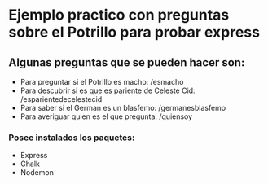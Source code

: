 
# Ejemplo practico con preguntas sobre el Potrillo para probar express


## Algunas preguntas que se pueden hacer son:

- Para preguntar si el Potrillo es macho: /esmacho
- Para descubrir si es que es pariente de Celeste Cid: /esparientedecelestecid
- Para saber si el German es un blasfemo: /germanesblasfemo
- Para averiguar quien es el que pregunta: /quiensoy




### Posee instalados los paquetes: 
- Express
- Chalk
- Nodemon